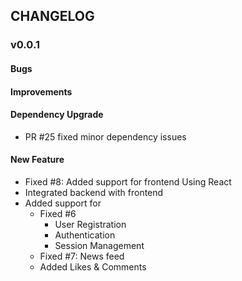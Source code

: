 ## CHANGELOG

### v0.0.1
#### Bugs

#### Improvements

#### Dependency Upgrade
* PR #25 fixed minor dependency issues

#### New Feature
* Fixed #8: Added support for frontend Using React
* Integrated backend with frontend
* Added support for
  * Fixed #6
     * User Registration
     * Authentication
     * Session Management
  * Fixed #7: News feed
  * Added Likes & Comments
